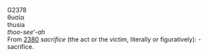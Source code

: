 <body>
  <p>G2378<br>  θυσία  <br> thusia  <br><i>thoo-see‘-ah </i><br>From <a href="g2380.htm">2380</a>  <i>sacrifice</i> (the act or the victim, literally or figuratively): - sacrifice.<br></p>
 </body>
